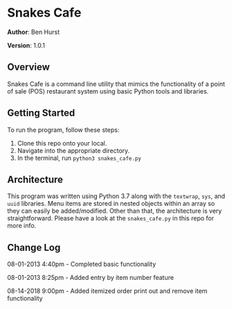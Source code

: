 
# Snakes Cafe

  

**Author**: Ben Hurst

**Version**: 1.0.1

  

## Overview

Snakes Cafe is a command line utility that mimics the functionality of a point of sale (POS) restaurant system using basic Python tools and libraries.

## Getting Started
To run the program, follow these steps:
 1. Clone this repo onto your local.
 2. Navigate into the appropriate directory.
 3. In the terminal, run ```python3 snakes_cafe.py```

  

## Architecture

This program was written using Python 3.7 along with the ```textwrap```, ```sys```, and ```uuid``` libraries. Menu items are stored in nested objects within an array so they can easily be added/modified. Other than that, the architecture is very straightforward. Please have a look at the ```snakes_cafe.py``` in this repo for more info.

  

## Change Log

08-01-2013 4:40pm - Completed basic functionality

08-01-2013 8:25pm - Added entry by item number feature

08-14-2018 9:00pm - Added itemized order print out and remove item functionality
